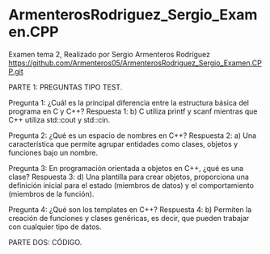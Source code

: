 # ArmenterosRodriguez_Sergio_Examen.CPP
Examen tema 2, Realizado por Sergio Armenteros Rodríguez
https://github.com/Armenteros05/ArmenterosRodriguez_Sergio_Examen.CPP.git


PARTE 1: PREGUNTAS TIPO TEST.

Pregunta 1: ¿Cuál es la principal diferencia entre la estructura básica del programa en C y C++?
Respuesta 1: b) C utiliza printf y scanf mientras que C++ utiliza std::cout y std::cin.

Pregunta 2: ¿Qué es un espacio de nombres en C++?
Respuesta 2: a) Una característica que permite agrupar entidades como clases, objetos y funciones bajo un nombre.

Pregunta 3: En programación orientada a objetos en C++, ¿qué es una clase?
Respuesta 3: d) Una plantilla para crear objetos, proporciona una definición inicial para el estado (miembros de datos) y el comportamiento (miembros de la función).

Pregunta 4: ¿Qué son los templates en C++?
Respuesta 4: b) Permiten la creación de funciones y clases genéricas, es decir, que pueden trabajar con cualquier tipo de datos.

PARTE DOS: CÓDIGO.

